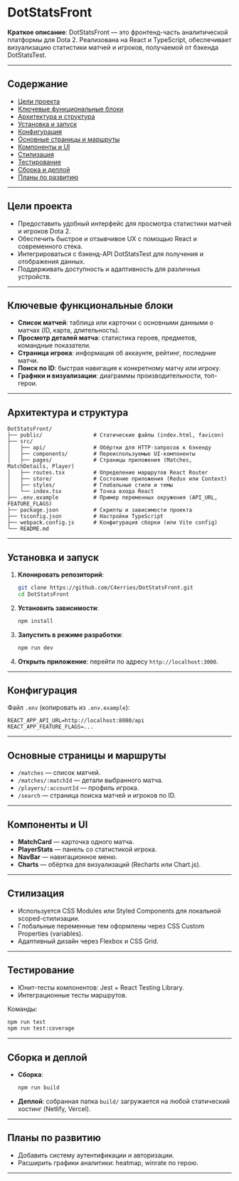 # DotStatsFront

**Краткое описание**: DotStatsFront — это фронтенд-часть аналитической платформы для Dota 2. Реализована на React и TypeScript, обеспечивает визуализацию статистики матчей и игроков, получаемой от бэкенда DotStatsTest.

---

## Содержание

* [Цели проекта](#цели-проекта)
* [Ключевые функциональные блоки](#ключевые-функциональные-блоки)
* [Архитектура и структура](#архитектура-и-структура)
* [Установка и запуск](#установка-и-запуск)
* [Конфигурация](#конфигурация)
* [Основные страницы и маршруты](#основные-страницы-и-маршруты)
* [Компоненты и UI](#компоненты-и-ui)
* [Стилизация](#стилизация)
* [Тестирование](#тестирование)
* [Сборка и деплой](#сборка-и-деплой)
* [Планы по развитию](#планы-по-развитию)

---

## Цели проекта

* Предоставить удобный интерфейс для просмотра статистики матчей и игроков Dota 2.
* Обеспечить быстрое и отзывчивое UX с помощью React и современного стека.
* Интегрироваться с бэкенд-API DotStatsTest для получения и отображения данных.
* Поддерживать доступность и адаптивность для различных устройств.

---

## Ключевые функциональные блоки

* **Список матчей**: таблица или карточки с основными данными о матчах (ID, карта, длительность).
* **Просмотр деталей матча**: статистика героев, предметов, командные показатели.
* **Страница игрока**: информация об аккаунте, рейтинг, последние матчи.
* **Поиск по ID**: быстрая навигация к конкретному матчу или игроку.
* **Графики и визуализации**: диаграммы производительности, топ-герои.

---

## Архитектура и структура

```
DotStatsFront/
├── public/                # Статические файлы (index.html, favicon)
├── src/
│   ├── api/               # Обёртки для HTTP-запросов к бэкенду
│   ├── components/        # Переиспользуемые UI-компоненты
│   ├── pages/             # Страницы приложения (Matches, MatchDetails, Player)
│   ├── routes.tsx         # Определение маршрутов React Router
│   ├── store/             # Состояние приложения (Redux или Context)
│   ├── styles/            # Глобальные стили и темы
│   └── index.tsx          # Точка входа React
├── .env.example           # Пример переменных окружения (API_URL, FEATURE_FLAGS)
├── package.json           # Скрипты и зависимости проекта
├── tsconfig.json          # Настройки TypeScript
├── webpack.config.js      # Конфигурация сборки (или Vite config)
└── README.md
```

---

## Установка и запуск

1. **Клонировать репозиторий**:

   ```bash
   git clone https://github.com/C4erries/DotStatsFront.git
   cd DotStatsFront
   ```
2. **Установить зависимости**:

   ```bash
   npm install
   ```
3. **Запустить в режиме разработки**:

   ```bash
   npm run dev
   ```
4. **Открыть приложение**: перейти по адресу `http://localhost:3000`.

---

## Конфигурация

Файл `.env` (копировать из `.env.example`):

```dotenv
REACT_APP_API_URL=http://localhost:8080/api
REACT_APP_FEATURE_FLAGS=...
```

---

## Основные страницы и маршруты

* `/matches` — список матчей.
* `/matches/:matchId` — детали выбранного матча.
* `/players/:accountId` — профиль игрока.
* `/search` — страница поиска матчей и игроков по ID.

---

## Компоненты и UI

* **MatchCard** — карточка одного матча.
* **PlayerStats** — панель со статистикой игрока.
* **NavBar** — навигационное меню.
* **Charts** — обёртка для визуализаций (Recharts или Chart.js).

---

## Стилизация

* Используется CSS Modules или Styled Components для локальной scoped-стилизации.
* Глобальные переменные тем оформлены через CSS Custom Properties (variables).
* Адаптивный дизайн через Flexbox и CSS Grid.

---

## Тестирование

* Юнит-тесты компонентов: Jest + React Testing Library.
* Интеграционные тесты маршрутов.

Команды:

```bash
npm run test
npm run test:coverage
```

---

## Сборка и деплой

* **Сборка**:

  ```bash
  npm run build
  ```
* **Деплой**: собранная папка `build/` загружается на любой статический хостинг (Netlify, Vercel).

---

## Планы по развитию

* Добавить систему аутентификации и авторизации.
* Расширить графики аналитики: heatmap, winrate по герою.
---
